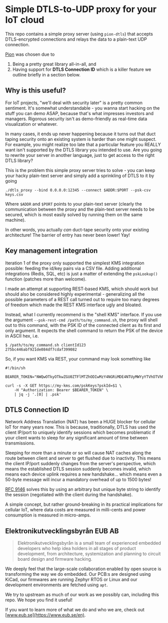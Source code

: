 # Simple DTLS-to-UDP proxy for your IoT cloud

This repo contains a simple proxy server (using `pion-dtls`) that accepts
DTLS-encrypted connections and relays the data to a plain-text UDP connection.

[Pion](https://github.com/pion/) was chosen due to

1. Being a pretty great library all-in-all, and
2. Having support for **DTLS Connection ID** which is a killer feature we
   outline briefly in a section below.


## Why is this useful?

For IoT projects, "we'll deal with security later" is a pretty common sentiment.
It's somewhat understandable - you wanna start hacking on the stuff you can demo
ASAP, because that's what impresses investors and managers. Rigorous security
isn't as demo-friendly as real-time data visualization or whatever.

In many cases, it ends up never happening because it turns out that duct taping
security onto an existing system is harder than one might suspect. For example,
you might realize too late that a particular feature you REALLY want isn't
supported by the DTLS library you intended to use. Are you going to rewrite your
server in another language, just to get access to the right DTLS library?

This is the problem this simple proxy server tries to solve - you can keep your
hacky plain-text server and simply add a sprinkling of DTLS to it by going

```
./dtls_proxy --bind 0.0.0.0:12345 --connect $ADDR:$PORT --psk-csv keys.csv
```

Where `$ADDR` and `$PORT` points to your plain-text server (clearly the
communication between the proxy and the plain-text server needs to be secured,
which is most easily solved by running them on the same machine).

In other words, you actually *can* duct-tape security onto your existing
architecture! The barrier of entry has never been lower! Yay!


## Key management integration

Iteration 1 of the proxy only supported the simplest KMS integration possible:
feeding the id/key pairs via a CSV file. Adding additional integrations (Redis,
SQL, etc) is just a matter of extending the `pskLookup()` function (patches more
than welcome).

I made an attempt at supporting REST-based KMS, which should work but should
also be considered highly experimental - generalizing all the possible
parameters of a REST call turned out to require too many degrees of freedom
which made the REST KMS interface ugly and bloated.

Instead, what I currently recommend is the "shell KMS" interface. If you use the
argument `--psk-rest-cmd /path/to/my_command.sh`, the proxy will shell out to
this command, with the PSK ID of the connected client as its first and only
argument. It expects the shell command to return the PSK of the device in ASCII
hex, i.e.

```
$ /path/to/my_command.sh clientId123
275bc446abf921de084df7cdaf399082
```

So, if you want KMS via REST, your command may look something like

```
#!/bin/sh

BEARER_TOKEN="NWQwOTkyOTkwZGU0ZTFlMTZhODIwMzY4NGRiMDE4NTUyMWYyYTVhOTVhNGE2NDIwYTU1NDYxYzUyODEwZTY1Zgo="

curl -s -X GET https://my-kms.com/pskKeys?pskId=$1 \
    -H "Authorization: Bearer $BEARER_TOKEN" \
    | jq -j '.[0] | .psk'
```


## DTLS Connection ID

Network Address Translation (NAT) has been a HUGE blocker for cellular IoT for
many years now. This is because, traditionally, DTLS has used the client IP/port
to uniquely identify sessions which becomes problematic if your client wants to
sleep for any significant amount of time between transmissions.

Sleeping for more than a minute or so will cause NAT caches along the route
between client and server to get flushed due to inactivity. This means the
client IP/port suddenly changes from the server's perspective, which means the
established DTLS session suddenly becomes invalid, which means each device
uplink requires a new handshake... which means even a 50-byte message will incur
a mandatory overhead of up to 1500 bytes!

[RFC 9146](https://datatracker.ietf.org/doc/rfc9146/) solves this by using an
arbitrary but unique byte string to identify the session (negotiated with the
client during the handshake).

A simple concept, but rather ground-breaking in its practical implications for
cellular IoT, where data costs are measured in milli-cents and power consumption
is measured in micro-amps.


## Elektronikutvecklingsbyrån EUB AB

> Elektronikutvecklingsbyrån is a small team of experienced embedded developers
> who help idea holders in all stages of product development, from architecture,
> systemization and planning to circuit board design and firmware hacking.

We deeply feel that the large-scale collaboration enabled by open source is
transforming the way we do embedded. Our PCB:s are designed using KiCad, our
firmwares are running Zephyr RTOS or Linux and our development environments are
fetched using `apt`.

We try to upstream as much of our work as we possibly can, including this repo.
We hope you find it useful!

If you want to learn more of what we do and who we are, check out
[www.eub.se](https://www.eub.se/en).
